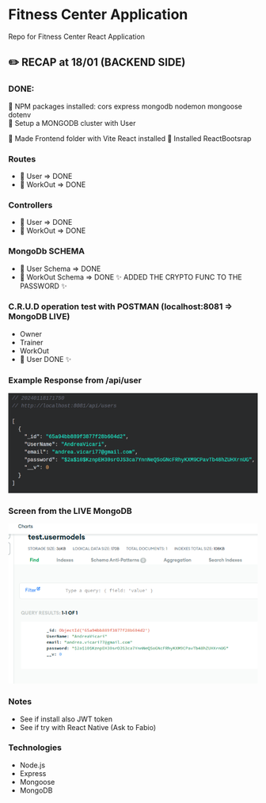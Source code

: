 # Fitness Center Application
Repo for Fitness Center React Application

## ✏️ RECAP at 18/01 (BACKEND SIDE)
### DONE:
📌 NPM packages installed: cors express mongodb nodemon mongoose dotenv\
📌 Setup a MONGODB cluster with User

📌 Made Frontend folder with Vite React installed
📌 Installed ReactBootsrap

###  Routes

 * 📌 User  => DONE
 * 📌 WorkOut  => DONE
### Controllers

 * 📌 User  => DONE
 * 📌 WorkOut  => DONE
### MongoDb SCHEMA

 * 📌 User Schema => DONE
 * 📌 WorkOut Schema => DONE ✨ ADDED THE CRYPTO FUNC TO THE PASSWORD ✨
### C.R.U.D operation test with POSTMAN (localhost:8081 => MongoDB LIVE)
 * Owner
 * Trainer
 *  WorkOut
 * 📌 User DONE ✨

### Example Response from /api/user
![Screenshot](https://github.com/Andrea-vicari/Fitness-Center/blob/master/serverRes.png)
### Screen from the LIVE MongoDB
![Screenshot](https://github.com/Andrea-vicari/Fitness-Center/blob/master/MongoDB.png)
### Notes
* See if install also JWT token
* See if try with React Native (Ask to Fabio)

### Technologies
* Node.js
* Express
* Mongoose
* MongoDB
